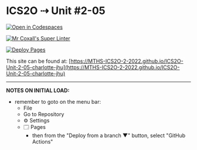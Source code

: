 # ICS2O ⇢ Unit #2-05

[![Open in Codespaces](https://classroom.github.com/assets/launch-codespace-f4981d0f882b2a3f0472912d15f9806d57e124e0fc890972558857b51b24a6f9.svg)](https://classroom.github.com/open-in-codespaces?assignment_repo_id=10620435)

[![Mr Coxall's Super Linter](https://github.com/MTHS-ICS2O-2-2022/ICS2O-Unit-2-05-charlotte-jhu/workflows/Mr%20Coxall's%20Super%20Linter/badge.svg)](https://github.com/MTHS-ICS2O-2-2022/ICS2O-Unit-2-05-charlotte-jhu/actions)

[![Deploy Pages](https://github.com/MTHS-ICS2O-2-2022/ICS2O-Unit-2-05-charlotte-jhu/workflows/Deploy%20Pages/badge.svg)](https://github.com/MTHS-ICS2O-2-2022/ICS2O-Unit-2-05-charlotte-jhu/actions)

This site can be found at: [https://MTHS-ICS2O-2-2022.github.io/ICS2O-Unit-2-05-charlotte-jhu](https://MTHS-ICS2O-2-2022.github.io/ICS2O-Unit-2-05-charlotte-jhu)

---

**NOTES ON INITIAL LOAD:**
- remember to goto on the menu bar:
  - File
  - Go to Repository
  - ⚙ Settings
  - 🗔 Pages
    - then from the "Deploy from a branch ▼" button, select "GitHub Actions"
